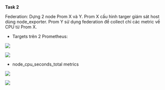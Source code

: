 **Task 2**

Federation: Dựng 2 node Prom X và Y. Prom X cấu hình targer giám sát host dùng node_exporter. Prom Y sử dụng federation để collect chỉ các metric về CPU từ Prom X.

* Targets trên 2 Prometheus:

![ ](https://scontent.xx.fbcdn.net/v/t1.15752-0/p280x280/94228504_276306013379884_1906658741449654272_n.png?_nc_cat=101&_nc_sid=b96e70&_nc_ohc=vrIbMo8uD1sAX96dsD3&_nc_ad=z-m&_nc_cid=0&_nc_zor=9&_nc_ht=scontent.xx&oh=d0275fecda9f6c97d9e859bfba6dbfa3&oe=5EC8F802)

![ ](https://scontent.xx.fbcdn.net/v/t1.15752-0/p280x280/94123576_570187246955627_3791953679913844736_n.png?_nc_cat=108&_nc_sid=b96e70&_nc_ohc=AY6f7LILBTIAX_4v4dy&_nc_ad=z-m&_nc_cid=0&_nc_zor=9&_nc_ht=scontent.xx&oh=06a2c47e8fc1cbbae3a092d15d9d0c32&oe=5ECA9692)

* node_cpu_seconds_total metrics

![ ](https://scontent.xx.fbcdn.net/v/t1.15752-0/p280x280/94132044_596848617587202_4088073502966415360_n.png?_nc_cat=104&_nc_sid=b96e70&_nc_ohc=DGkYwzKsKFQAX-8um5s&_nc_ad=z-m&_nc_cid=0&_nc_zor=9&_nc_ht=scontent.xx&oh=35ba6cac8baae92a0493dcda45a4d258&oe=5ECAE247)

![ ](https://scontent.xx.fbcdn.net/v/t1.15752-0/p280x280/94203371_248987966475951_6409427838109220864_n.png?_nc_cat=106&_nc_sid=b96e70&_nc_ohc=MgjjxPPej8oAX-Qr7Ad&_nc_ad=z-m&_nc_cid=0&_nc_zor=9&_nc_ht=scontent.xx&oh=d2fc155fe160089c963738c627e5bac8&oe=5EC8D4C1)
